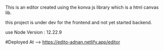 This is an editor created using the konva js library which is a html canvas lib.

this project is under dev for the frontend and not yet started backend.

use Node Version : 12.22.9



#Deployed At --> https://edito-adnan.netlify.app/editor